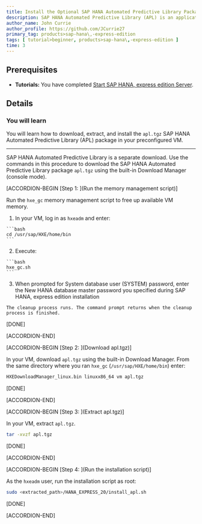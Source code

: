 ```yaml
---
title: Install the Optional SAP HANA Automated Predictive Library Package for SAP HANA, express edition (Preconfigured VM)
description: SAP HANA Automated Predictive Library (APL) is an application function library which exposes the data mining capabilities of the Automated Analytics engine in SAP HANA, express edition through a set of functions.
author_name: John Currie
author_profile: https://github.com/JCurrie27
primary_tag: products>sap-hana\,-express-edition
tags: [ tutorial>beginner, products>sap-hana\,-express-edition ]
time: 3
---
```


<!-- loio31a2f9637e5747298b29c2960d2c286c -->

## Prerequisites
 - **Tutorials:**  You have completed [Start SAP HANA, express edition Server](hxe-ua-getting-started-vm). 

## Details
### You will learn
You will learn how to download, extract, and install the `apl.tgz` SAP HANA Automated Predictive Library (APL) package in your preconfigured VM.

---

SAP HANA Automated Predictive Library is a separate download. Use the commands in this procedure to download the SAP HANA Automated Predictive Library package `apl.tgz` using the built-in Download Manager (console mode).

[ACCORDION-BEGIN [Step 1: ](Run the memory management script)]

Run the `hxe_gc` memory management script to free up available VM memory.

1.   In your VM, log in as `hxeadm` and enter: 

    ```bash
    cd /usr/sap/HXE/home/bin
    ```

2.   Execute: 

    ```bash
    hxe_gc.sh
    ```

3.   When prompted for System database user (SYSTEM) password, enter the New HANA database master password you specified during SAP HANA, express edition installation 

    The cleanup process runs. The command prompt returns when the cleanup process is finished.

[DONE]

[ACCORDION-END]

[ACCORDION-BEGIN [Step 2: ](Download apl.tgz)]

In your VM, download `apl.tgz` using the built-in Download Manager. From the same directory where you ran `hxe_gc` (`/usr/sap/HXE/home/bin`) enter:

```bash
HXEDownloadManager_linux.bin linuxx86_64 vm apl.tgz
```

[DONE]

[ACCORDION-END]

[ACCORDION-BEGIN [Step 3: ](Extract apl.tgz)]

In your VM, extract `apl.tgz`.

```bash
tar -xvzf apl.tgz
```

[DONE]

[ACCORDION-END]

[ACCORDION-BEGIN [Step 4: ](Run the installation script)]

As the `hxeadm` user, run the installation script as root:

```bash
sudo <extracted_path>/HANA_EXPRESS_20/install_apl.sh
```

[DONE]

[ACCORDION-END]


